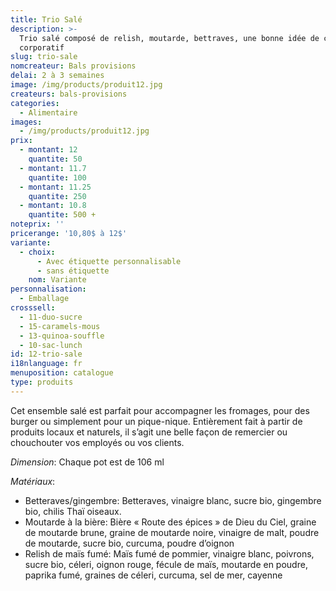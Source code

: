 ```yaml
---
title: Trio Salé
description: >-
  Trio salé composé de relish, moutarde, bettraves, une bonne idée de cadeau
  corporatif
slug: trio-sale
nomcreateur: Bals provisions
delai: 2 à 3 semaines
image: /img/products/produit12.jpg
createurs: bals-provisions
categories:
  - Alimentaire
images:
  - /img/products/produit12.jpg
prix:
  - montant: 12
    quantite: 50
  - montant: 11.7
    quantite: 100
  - montant: 11.25
    quantite: 250
  - montant: 10.8
    quantite: 500 +
noteprix: ''
pricerange: '10,80$ à 12$'
variante:
  - choix:
      - Avec étiquette personnalisable
      - sans étiquette
    nom: Variante
personnalisation:
  - Emballage
crosssell:
  - 11-duo-sucre
  - 15-caramels-mous
  - 13-quinoa-souffle
  - 10-sac-lunch
id: 12-trio-sale
i18nlanguage: fr
menuposition: catalogue
type: produits
---
```


Cet ensemble salé est parfait pour accompagner les fromages, pour des burger ou simplement pour un pique-nique. Entièrement fait à partir de produits locaux et naturels, il s’agit une belle façon de remercier ou chouchouter vos employés ou vos clients. 

*Dimension*: Chaque pot est de 106 ml

*Matériaux*:

-   Betteraves/gingembre: Betteraves, vinaigre blanc, sucre bio, gingembre bio, chilis Thaï oiseaux. 
-   Moutarde à la bière: Bière « Route des épices » de Dieu du Ciel, graine de moutarde brune, graine de moutarde noire, vinaigre de malt, poudre de moutarde, sucre bio, curcuma, poudre d’oignon
-   Relish de maïs fumé: Maïs fumé de pommier, vinaigre blanc, poivrons, sucre bio, céleri, oignon rouge, fécule de maïs, moutarde en poudre, paprika fumé, graines de céleri, curcuma, sel de mer, cayenne


